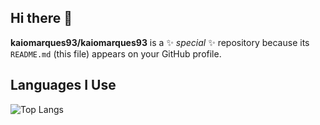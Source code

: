 ## Hi there 👋


**kaiomarques93/kaiomarques93** is a ✨ _special_ ✨ repository because its `README.md` (this file) appears on your GitHub profile.

## Languages I Use

![Top Langs](https://github-readme-stats.vercel.app/api/top-langs/?username=kaiomarques93&layout=compact&theme=radical)

<!--
Here are some ideas to get you started:

- 🔭 I’m currently working on ...
- 🌱 I’m currently learning ...
- 👯 I’m looking to collaborate on ...
- 🤔 I’m looking for help with ...
- 💬 Ask me about ...
- 📫 How to reach me: ...
- 😄 Pronouns: ...
- ⚡ Fun fact: ...
-->
